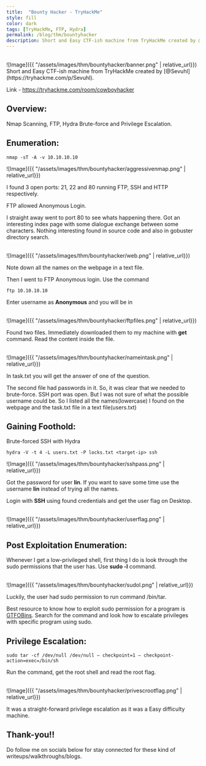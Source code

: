 ```yaml
---
title:  "Bounty Hacker - TryHackMe"
style: fill
color: dark
tags: [TryHackMe, FTP, Hydra]
permalink: /blog/thm/bountyhacker
description: Short and Easy CTF-ish machine from TryHackMe created by @Sevuhl.
---
```

<br>
![Image]({{ "/assets/images/thm/bountyhacker/banner.png" | relative_url}})
<br>
Short and Easy CTF-ish machine from TryHackMe created by [@Sevuhl](https://tryhackme.com/p/Sevuhl).

Link - https://tryhackme.com/room/cowboyhacker

## Overview: 
Nmap Scanning, FTP, Hydra Brute-force and Privilege Escalation.

## Enumeration:
```shell
nmap -sT -A -v 10.10.10.10
```
![Image]({{ "/assets/images/thm/bountyhacker/aggressivenmap.png" | relative_url}})
<br>

I found 3 open ports: 21, 22 and 80 running FTP, SSH and HTTP respectively.

FTP allowed Anonymous Login.

I straight away went to port 80 to see whats happening there. Got an interesting index page with some dialogue exchange between some characters. Nothing interesting found in source code and also in gobuster directory search.

<br>
![Image]({{ "/assets/images/thm/bountyhacker/web.png" | relative_url}})
<br>

Note down all the names on the webpage in a text file.

Then I went to FTP Anonymous login. Use the command
```shell
ftp 10.10.10.10 
```
Enter username as **Anonymous** and you will be in

<br>
![Image]({{ "/assets/images/thm/bountyhacker/ftpfiles.png" | relative_url}})
<br>

Found two files. Immediately downloaded them to my machine with **get** command. Read the content inside the file.

<br>
![Image]({{ "/assets/images/thm/bountyhacker/nameintask.png" | relative_url}})
<br>

In task.txt you will get the answer of one of the question.

The second file had passwords in it. So, it was clear that we needed to brute-force. SSH port was open. But I was not sure of what the possible username could be. So I listed all the names(lowercase) I found on the webpage and the task.txt file in a text file(users.txt)

## Gaining Foothold:

Brute-forced SSH with Hydra
```shell
hydra -V -t 4 -L users.txt -P locks.txt <target-ip> ssh
```
![Image]({{ "/assets/images/thm/bountyhacker/sshpass.png" | relative_url}})
<br>

Got the password for user **lin**. If you want to save some time use the username **lin** instead of trying all the names.

Login with **SSH** using found credentials and get the user flag on Desktop.

<br>
![Image]({{ "/assets/images/thm/bountyhacker/userflag.png" | relative_url}})
<br>

## Post Exploitation Enumeration:

Whenever I get a low-privileged shell, first thing I do is look through the sudo permissions that the user has. Use **sudo -l** command.

<br>
![Image]({{ "/assets/images/thm/bountyhacker/sudol.png" | relative_url}})
<br>

Luckily, the user had sudo permission to run command /bin/tar.

Best resource to know how to exploit sudo permission for a program is [GTFOBins](https://gtfobins.github.io/). Search for the command and look how to escalate privileges with specific program using sudo.

## Privilege Escalation:
```shell
sudo tar -cf /dev/null /dev/null — checkpoint=1 — checkpoint-action=exec=/bin/sh
```
Run the command, get the root shell and read the root flag.

<br>
![Image]({{ "/assets/images/thm/bountyhacker/privescrootflag.png" | relative_url}})
<br>

It was a straight-forward privilege escalation as it was a Easy difficulty machine.

## Thank-you!!

Do follow me on socials below for stay connected for these kind of writeups/walkthroughs/blogs.